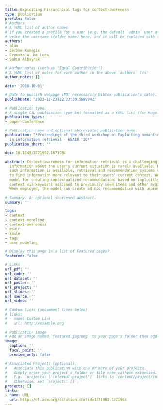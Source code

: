 ```yaml
---
title: Exploiting hierarchical tags for context-awareness
type: publication 
profile: false
# Authors
# A YAML list of author names
# If you created a profile for a user (e.g. the default `admin` user at `content/authors/admin/`), 
# write the username (folder name) here, and it will be replaced with their full name and linked to their profile.
authors:
- alan
- Jérôme Kunegis
- Ernesto W. De Luca
- Sahin Albayrak

# Author notes (such as 'Equal Contribution')
# A YAML list of notes for each author in the above `authors` list
author_notes: []

date: '2010-10-01'

# Date to publish webpage (NOT necessarily Bibtex publication's date).
publishDate: '2023-12-23T22:33:30.569884Z'

# Publication type.
# A single CSL publication type but formatted as a YAML list (for Hugo requirements).
publication_types:
- paper-conference

# Publication name and optional abbreviated publication name.
publication: "*Proceedings of the third workshop on Exploiting semantic annotations
  in information retrieval - ESAIR '10*"
publication_short: ''

doi: 10.1145/1871962.1871984

abstract: Context-awareness for information retrieval is a challenging problem as
  information about the user's current situation is rarely available. However, if
  such information is available, retrieval and recommendation systems could use it
  to find information more relevant to their users' current context. We present a
  model for creating contextualized recommendations based on implicitly expressed
  context via keywords assigned to previously seen items and other available information.
  When employed, the model can create ad hoc recommendation with improved accuracy.

# Summary. An optional shortened abstract.
summary: ''

tags:
- context
- context modeling
- context-awareness
- esair
- kmule
- tags
- user modeling

# Display this page in a list of Featured pages?
featured: false

# Links
url_pdf: ''
url_code: ''
url_dataset: ''
url_poster: ''
url_project: ''
url_slides: ''
url_source: ''
url_video: ''

# Custom links (uncomment lines below)
# links:
# - name: Custom Link
#   url: http://example.org

# Publication image
# Add an image named `featured.jpg/png` to your page's folder then add a caption below.
image:
  caption: ''
  focal_point: ''
  preview_only: false

# Associated Projects (optional).
#   Associate this publication with one or more of your projects.
#   Simply enter your project's folder or file name without extension.
#   E.g. `projects: ['internal-project']` links to `content/project/internal-project/index.md`.
#   Otherwise, set `projects: []`.
projects: []
links:
- name: URL
  url: http://dl.acm.org/citation.cfm?id=1871962.1871984
---
```



